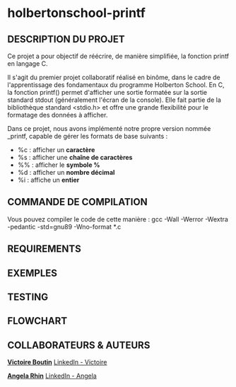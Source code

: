 # holbertonschool-printf

## DESCRIPTION DU PROJET

Ce projet a pour objectif de réécrire, de manière simplifiée, la fonction printf en langage C.

Il s'agit du premier projet collaboratif réalisé en binôme, dans le cadre de l'apprentissage des fondamentaux du programme Holberton School.
En C, la fonction printf() permet d'afficher une sortie formatée sur la sortie standard stdout (généralement l'écran de la console). Elle fait partie de la bibliothèque standard <stdio.h> et offre une grande flexibilité pour le formatage des données à afficher.

Dans ce projet, nous avons implémenté notre propre version nommée _printf, capable de gérer les formats de base suivants :
- %c : afficher un **caractère**
- %s : afficher une **chaîne de caractères**
- %% : afficher le **symbole %**
- %d : afficher un **nombre décimal**
- %i : affiche un **entier**

## COMMANDE DE COMPILATION
Vous pouvez compiler le code de cette manière : 
gcc -Wall -Werror -Wextra -pedantic -std=gnu89 -Wno-format *.c

## REQUIREMENTS

## EXEMPLES

## TESTING

## FLOWCHART 


## COLLABORATEURS & AUTEURS

[**Victoire Boutin**](https://github.com/Victoire07)
[LinkedIn - Victoire](https://www.linkedin.com/in/victoire-boutin-207814171/)

[**Angela Rhin**](https://github.com/Sweetyamnesia)
[LinkedIn - Angela](https://www.linkedin.com/in/angela-rhin/)


